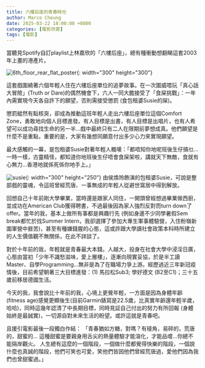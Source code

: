 ```yaml
---
title: 六樓后座的青春時光
author: Marco Cheung
date: 2025-03-22 18:00:00 +0800
categories: [電影欣賞]
tags: [電影]
---
```


當聽見Spotify自訂playlist上林嘉欣的「六樓后座」，總有種衝動想翻睇這套2003年上畫的港產片。

![6th_floor_rear_flat_poster](/6th_Floor_Rear_Flat_poster.jpg){: width="300" height="300"}

這套戲圍繞著六個年輕人住在六樓后座單位的追夢故事。在一次圍威喂玩「真心話大冒險」(Truth or Dare)的偶然機會下，六人一同大膽接受了「食屎挑戰」：一年內需實現今天各自許下的願望，否則需接受懲罰 (食包租婆Susie的屎)。

懲罰縱然有點核突，卻成為推動這班年輕人走出六樓后座單位這個Comfort Zone，勇敢地向個人目標進發。有人目標是出書，有人目標是出唱片，也有人希望可以成功尋找生命的另一半...戲中最終只有二人在限期前夢想成真。他們願望是什麼不是重點，重要的是，大家有幾想同願意付出多少心力來實現願望。

最大感觸的一幕，是包租婆Susie對著年輕人概嘆：「都唔知你地呢班後生仔搞乜...一時一樣，古靈精怪，都知道你地班後生仔唔會食屎架啦，講就天下無敵，食就有心無力...香港地就係死係你地手上。」

![susie](/six-floor-rear-flat-susie.jpeg){: width="300" height="250"}
由侯煥玲飾演的包租婆Susie，可說是整部戲的靈魂，令這班曾經荒唐、一事無成的年輕人從避世窩居中得到解放。

回想自己十年前剛大學畢業，當時還是跟家人同住，一開頭曾經想過畢業做西廚，並成功在American Club獲得聘書，不過最後因為家人強烈反對而turn down了offer。當年的我，基本上做所有事都是興趣行先 (例如身邊不少同學暑假Sem break都忙於找Summer Intern，我卻選擇了參加大專生軍事體驗營，入住粉嶺新圍軍營中捱苦)，甚至有種嫌錢腥的心態，這或許跟大學讀社會政策本科時所建立的人生價值觀不無關係，在此不詳談了。

對於十年前的我，年輕就是青春最大本錢。人越大，投身在社會大學中浸淫日廣，心態由當初「少年不識愁滋味，愛上層樓」，逐漸向現實妥協，於是半工讀Master、自學Programming...無非是為了在職場力爭上游。經歷過近三年新冠疫情後，目前希望朝著三大目標進發：(1) 馬拉松Sub3; 學好德文 (B2至C1)；三十五歲前移居德國生活。

今天的我，我會說比十年前的我，心境上更覺年輕，一方面是因為身體年齡(fitness age)感覺更顯後生(目前Garmin錶寫是22.5歲，比真實年齡還年輕半歲，哈哈)，同時這幾年認清了中長期目標，同時見証自己付出的努力有所回報 (身體始終是最誠實)，一切源自對未來生活的盼望。或許這就是青春吧。

且援引電影最後一段獨白作結：
「青春猶如方糖，對嗎？有稜角，易碎的，荒唐的，甜蜜的...
這種甜蜜是要親身用舌尖的熱量體驗才能溶化，才能品嚐...你總不能隔岸觀火。
人生總有這麼的一個階段，一個做什麼都覺得快樂的階段，一個說什麼也真誠的階段，他們可笑也可愛，笑他們皆因他們曾經荒唐過，愛他們因為我們也曾甜蜜過。」 


